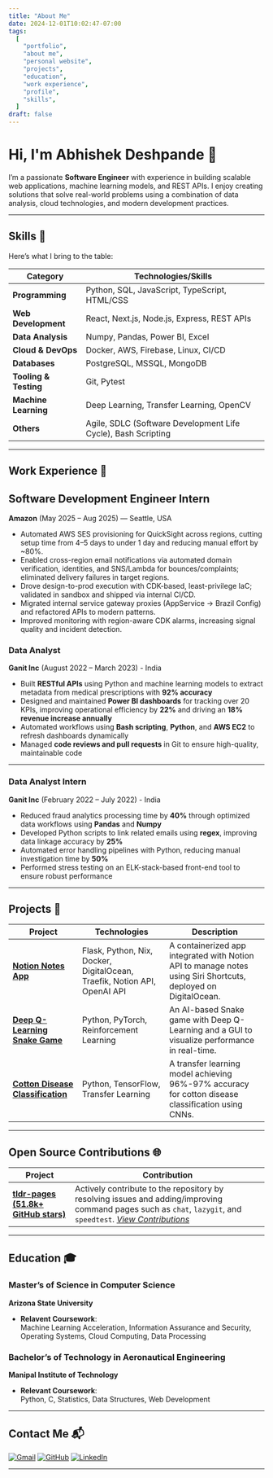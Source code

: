 ```yaml
---
title: "About Me"
date: 2024-12-01T10:02:47-07:00
tags:
  [
    "portfolio",
    "about me",
    "personal website",
    "projects",
    "education",
    "work experience",
    "profile",
    "skills",
  ]
draft: false
---
```


# Hi, I'm Abhishek Deshpande 👋

I’m a passionate **Software Engineer** with experience in building scalable web applications, machine learning models, and REST APIs. I enjoy creating solutions that solve real-world problems using a combination of data analysis, cloud technologies, and modern development practices.

---

## Skills 🌟

Here’s what I bring to the table:

| **Category**          | **Technologies/Skills**                                       |
| --------------------- | ------------------------------------------------------------- |
| **Programming**       | Python, SQL, JavaScript, TypeScript, HTML/CSS                 |
| **Web Development**   | React, Next.js, Node.js, Express, REST APIs                   |
| **Data Analysis**     | Numpy, Pandas, Power BI, Excel                                |
| **Cloud & DevOps**    | Docker, AWS, Firebase, Linux, CI/CD                           |
| **Databases**         | PostgreSQL, MSSQL, MongoDB                                    |
| **Tooling & Testing** | Git, Pytest                                                   |
| **Machine Learning**  | Deep Learning, Transfer Learning, OpenCV                      |
| **Others**            | Agile, SDLC (Software Development Life Cycle), Bash Scripting |

---

## Work Experience 💼

## Software Development Engineer Intern

**Amazon** (May 2025 – Aug 2025) — Seattle, USA

- Automated AWS SES provisioning for QuickSight across regions, cutting setup time from 4–5 days to under 1 day and reducing manual effort by ~80%.
- Enabled cross-region email notifications via automated domain verification, identities, and SNS/Lambda for bounces/complaints; eliminated delivery failures in target regions.
- Drove design-to-prod execution with CDK-based, least-privilege IaC; validated in sandbox and shipped via internal CI/CD.
- Migrated internal service gateway proxies (AppService → Brazil Config) and refactored APIs to modern patterns.
- Improved monitoring with region-aware CDK alarms, increasing signal quality and incident detection.

### Data Analyst

**Ganit Inc** (August 2022 – March 2023) - India

- Built **RESTful APIs** using Python and machine learning models to extract metadata from medical prescriptions with **92% accuracy**
- Designed and maintained **Power BI dashboards** for tracking over 20 KPIs, improving operational efficiency by **22%** and driving an **18% revenue increase annually**
- Automated workflows using **Bash scripting**, **Python**, and **AWS EC2** to refresh dashboards dynamically
- Managed **code reviews and pull requests** in Git to ensure high-quality, maintainable code

---

### Data Analyst Intern

**Ganit Inc** (February 2022 – July 2022) - India

- Reduced fraud analytics processing time by **40%** through optimized data workflows using **Pandas** and **Numpy**
- Developed Python scripts to link related emails using **regex**, improving data linkage accuracy by **25%**
- Automated error handling pipelines with Python, reducing manual investigation time by **50%**
- Performed stress testing on an ELK-stack-based front-end tool to ensure robust performance

---

## Projects 🚀

| **Project**                                                                                         | **Technologies**                                                          | **Description**                                                                                                |
| --------------------------------------------------------------------------------------------------- | ------------------------------------------------------------------------- | -------------------------------------------------------------------------------------------------------------- |
| [**Notion Notes App**](https://github.com/Abhishek-1804/notion_notes_app)                           | Flask, Python, Nix, Docker, DigitalOcean, Traefik, Notion API, OpenAI API | A containerized app integrated with Notion API to manage notes using Siri Shortcuts, deployed on DigitalOcean. |
| [**Deep Q-Learning Snake Game**](https://github.com/Abhishek-1804/SnakeAI)                          | Python, PyTorch, Reinforcement Learning                                   | An AI-based Snake game with Deep Q-Learning and a GUI to visualize performance in real-time.                   |
| [**Cotton Disease Classification**](https://github.com/Abhishek-1804/Cotton_disease_classification) | Python, TensorFlow, Transfer Learning                                     | A transfer learning model achieving 96%-97% accuracy for cotton disease classification using CNNs.             |

---

## Open Source Contributions 🌐

| **Project**                                                                | **Contribution**                                                                                                                                                                                                                       |
| -------------------------------------------------------------------------- | -------------------------------------------------------------------------------------------------------------------------------------------------------------------------------------------------------------------------------------- |
| [**tldr-pages (51.8k+ GitHub stars)**](https://github.com/tldr-pages/tldr) | Actively contribute to the repository by resolving issues and adding/improving command pages such as `chat`, `lazygit`, and `speedtest`. _[View Contributions](https://github.com/tldr-pages/tldr/commits/main/?author=Abhishek-1804)_ |

---

## Education 🎓

### Master’s of Science in Computer Science

**Arizona State University**

- **Relavent Coursework**:  
  Machine Learning Acceleration, Information Assurance and Security, Operating Systems, Cloud Computing, Data Processing

### Bachelor’s of Technology in Aeronautical Engineering

**Manipal Institute of Technology**

- **Relevant Coursework**:  
  Python, C, Statistics, Data Structures, Web Development

---

## Contact Me 📬

[![Gmail](https://img.shields.io/badge/Gmail-red?style=for-the-badge&logo=gmail)](mailto:apdeshp4@asu.edu) [![GitHub](https://img.shields.io/badge/GitHub-black?style=for-the-badge&logo=github)](https://github.com/Abhishek-1804) [![LinkedIn](https://img.shields.io/badge/LinkedIn-blue?style=for-the-badge&logo=linkedin)](https://linkedin.com/in/abhishekdeshpande18)

---
